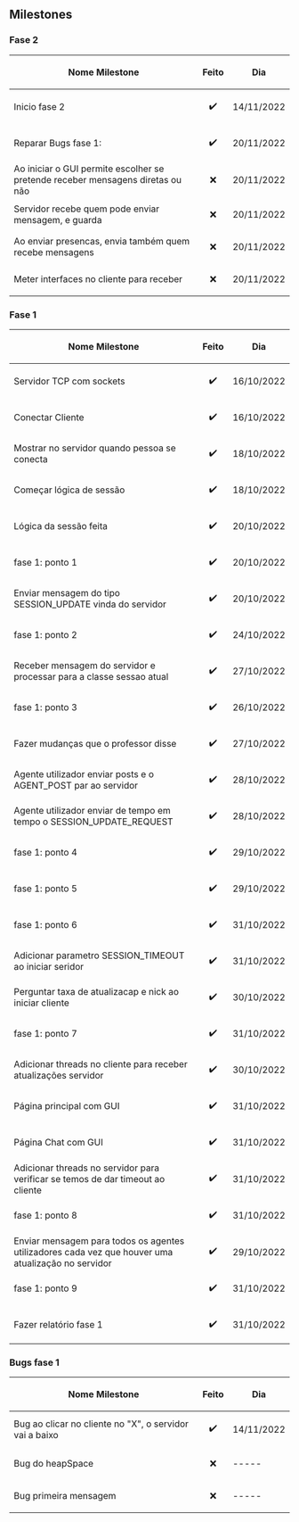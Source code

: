 ## Milestones

### Fase 2
|<p align="center">Nome Milestone</p>|<p align="center">Feito</p>|<p align="center">Dia</p>|
|------------------------------------|---------------------------|-------------------------|
|Inicio fase 2            | <p align="center">✔️</p>  |14/11/2022                 |
|Reparar Bugs fase 1:           | <p align="center">✔️</p>  |20/11/2022                 |
|Ao iniciar o GUI permite escolher se pretende receber mensagens diretas ou não| <p align="center">❌</p>  |20/11/2022|
|Servidor recebe quem pode enviar mensagem, e guarda| <p align="center">❌</p>  |20/11/2022|
|Ao enviar presencas, envia também quem recebe mensagens| <p align="center">❌</p>  |20/11/2022|
|Meter interfaces no cliente para receber| <p align="center">❌</p>  |20/11/2022|

### Fase 1
|<p align="center">Nome Milestone</p>|<p align="center">Feito</p>|<p align="center">Dia</p>|
|------------------------------------|---------------------------|-------------------------|
|Servidor TCP com sockets            | <p align="center">✔️</p>  |16/10/2022               |
|Conectar Cliente                    | <p align="center">✔️</p>  |16/10/2022               |
|Mostrar no servidor quando pessoa se conecta     | <p align="center">✔️</p>  |18/10/2022  |
|Começar lógica de sessão            | <p align="center">✔️</p>  |18/10/2022               |
|Lógica da sessão feita              | <p align="center">✔️</p>  |20/10/2022               |
|fase 1: ponto 1          | <p align="center">✔️</p>  |20/10/2022               |
|Enviar mensagem do tipo SESSION_UPDATE vinda do servidor             | <p align="center">✔️</p>  |20/10/2022               |
|fase 1: ponto 2         | <p align="center">✔️</p>  |24/10/2022               |
|Receber mensagem do servidor e processar para a classe sessao atual        | <p align="center">✔️</p>  |27/10/2022     |
|fase 1: ponto 3         | <p align="center">✔️</p>  |26/10/2022               |
|Fazer mudanças que o professor disse         | <p align="center">✔️</p>  |27/10/2022               |
|Agente utilizador enviar posts e o AGENT_POST par ao servidor         | <p align="center">✔️</p>  |28/10/2022               |
|Agente utilizador enviar de tempo em tempo o SESSION_UPDATE_REQUEST         | <p align="center">✔️</p>  |28/10/2022               |
|fase 1: ponto 4         | <p align="center">✔️</p>  |29/10/2022               |
|fase 1: ponto 5         | <p align="center">✔️</p>  |29/10/2022               |
|fase 1: ponto 6         | <p align="center">✔️</p>  |31/10/2022                |
|Adicionar parametro SESSION_TIMEOUT ao iniciar seridor        | <p align="center">✔️</p>  |31/10/2022               |
|Perguntar taxa de atualizacap e nick ao iniciar cliente        | <p align="center">✔️</p>  |30/10/2022               |
|fase 1: ponto 7         | <p align="center">✔️</p>  |31/10/2022               |
|Adicionar threads no cliente para receber atualizações servidor        | <p align="center">✔️</p>  |30/10/2022               |
|Página principal com GUI         | <p align="center">✔️</p>  |31/10/2022               |
|Página Chat com GUI         | <p align="center">✔️</p>  |31/10/2022               |
|Adicionar threads no servidor para verificar se temos de dar timeout ao cliente        | <p align="center">✔️</p>  |31/10/2022             |
|fase 1: ponto 8         | <p align="center">✔️</p>  |31/10/2022              |
|Enviar mensagem para todos os agentes utilizadores cada vez que houver uma atualização no servidor         | <p align="center">✔️</p>  |29/10/2022               |
|fase 1: ponto 9         | <p align="center">✔️</p>  |31/10/2022               |
|Fazer relatório fase 1         | <p align="center">✔️</p>  |31/10/2022        |

### Bugs fase 1
|<p align="center">Nome Milestone</p>|<p align="center">Feito</p>|<p align="center">Dia</p>|
|------------------------------------|---------------------------|-------------------------|
|Bug ao clicar no cliente no "X", o servidor vai a baixo | <p align="center">✔️</p>  |14/11/2022    |
|Bug do heapSpace           | <p align="center">❌</p>  |-----    |
|Bug primeira mensagem           | <p align="center">❌</p>  |-----    |